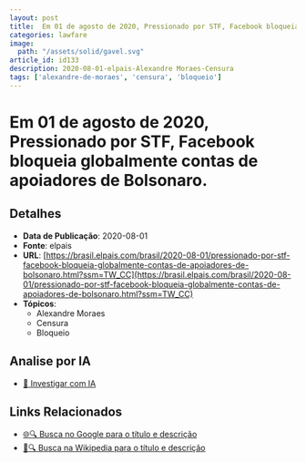 ```yaml
---
layout: post
title:  Em 01 de agosto de 2020, Pressionado por STF, Facebook bloqueia globalmente contas de apoiadores de Bolsonaro.
categories: lawfare
image: 
  path: "/assets/solid/gavel.svg"
article_id: id133
description: 2020-08-01-elpais-Alexandre Moraes-Censura
tags: ['alexandre-de-moraes', 'censura', 'bloqueio']
---
```


# Em 01 de agosto de 2020, Pressionado por STF, Facebook bloqueia globalmente contas de apoiadores de Bolsonaro.

## Detalhes
- **Data de Publicação**: 2020-08-01
- **Fonte**: elpais
- **URL**: [https://brasil.elpais.com/brasil/2020-08-01/pressionado-por-stf-facebook-bloqueia-globalmente-contas-de-apoiadores-de-bolsonaro.html?ssm=TW_CC](https://brasil.elpais.com/brasil/2020-08-01/pressionado-por-stf-facebook-bloqueia-globalmente-contas-de-apoiadores-de-bolsonaro.html?ssm=TW_CC)
- **Tópicos**:
  - Alexandre Moraes
  - Censura
  - Bloqueio

## Analise por IA
- [🤖 Investigar com IA](https://www.perplexity.ai/search?q=%22not%C3%ADcia%20artigo%20Brasil%22%20Em%2001%20de%20agosto%20de%202020%2C%20Pressionado%20por%20STF%2C%20Facebook%20bloqueia%20globalmente%20contas%20de%20apoiadores%20de%20Bolsonaro.%20elpais%202020-08-01)

## Links Relacionados
- [🌐🔍 Busca no Google para o título e descrição](https://www.google.com/search?q=%22not%C3%ADcia%20artigo%20Brasil%22%20Em%2001%20de%20agosto%20de%202020%2C%20Pressionado%20por%20STF%2C%20Facebook%20bloqueia%20globalmente%20contas%20de%20apoiadores%20de%20Bolsonaro.%20elpais%202020-08-01)
- [📖🔍 Busca na Wikipedia para o título e descrição](https://pt.wikipedia.org/w/index.php?search=%22not%C3%ADcia%20artigo%20Brasil%22%20Em%2001%20de%20agosto%20de%202020%2C%20Pressionado%20por%20STF%2C%20Facebook%20bloqueia%20globalmente%20contas%20de%20apoiadores%20de%20Bolsonaro.%20elpais%202020-08-01)

